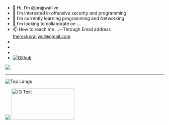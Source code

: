 - 👋 Hi, I’m @prajjwallive
- 👀 I’m interested in offensive security and programming
- 🌱 I’m currently learning programming and Networking
- 💞️ I’m looking to collaborate on ...
- 📫 How to reach me ...--Through Email address therockprajjwol@gmail.com
- 
-
- 
- [![Github](https://img.shields.io/github/followers/prajjwallive?label=Follow&style=social)](https://github.com/prajjwallive)

<img src="https://github-readme-stats.vercel.app/api?username=prajjwallive&&show_icons=true&title_color=ffffff&icon_color=bb2acf&text_color=daf7dc&bg_color=151515"></img>

<hr>

![Top Langs](https://github-readme-stats.vercel.app/api/top-langs/?username=prajjwallive&theme=tokyonight)

![](https://visitor-badge.laobi.icu/badge?page_id=prajjwallive)
<a href="http://www.free-iqtest.net" title="IQ Test"><img src="http://www.free-iqtest.net/images/badges2/l130.gif" width="200" height="100" alt="IQ Test" border="0"></a>

<!---
prajjwallive/prajjwallive is a ✨ special ✨ repository because its `README.md` (this file) appears on your GitHub profile.
You can click the Preview link to take a look at your changes.
--->
